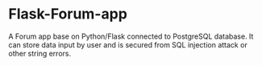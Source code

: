 # Flask-Forum-app
A Forum app base on Python/Flask connected to PostgreSQL database. It can store data input by user and is secured from SQL injection attack or other string errors.
